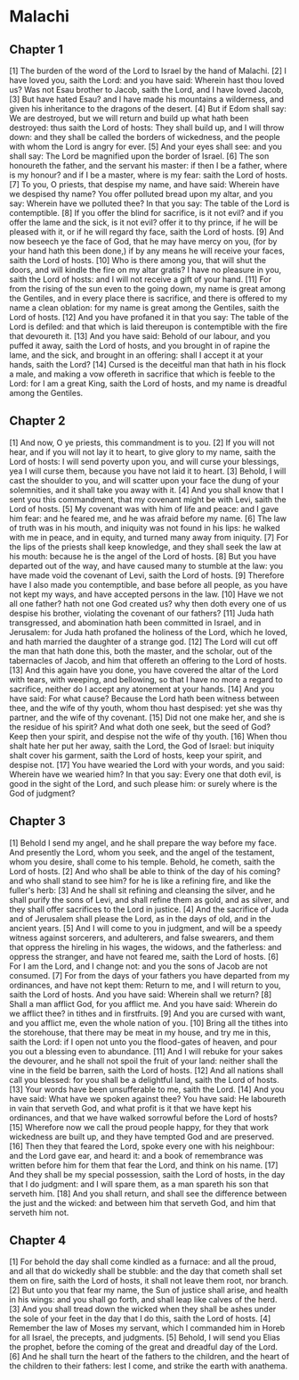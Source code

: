 # Malachi

## Chapter 1 <!-- scripture:1 -->

[1] The burden of the word of the Lord to Israel by the hand of Malachi.
[2] I have loved you, saith the Lord: and you have said: Wherein hast thou loved us? Was not Esau brother to Jacob, saith the Lord, and I have loved Jacob,
[3] But have hated Esau? and I have made his mountains a wilderness, and given his inheritance to the dragons of the desert.
[4] But if Edom shall say: We are destroyed, but we will return and build up what hath been destroyed: thus saith the Lord of hosts: They shall build up, and I will throw down: and they shall be called the borders of wickedness, and the people with whom the Lord is angry for ever.
[5] And your eyes shall see: and you shall say: The Lord be magnified upon the border of Israel.
[6] The son honoureth the father, and the servant his master: if then I be a father, where is my honour? and if I be a master, where is my fear: saith the Lord of hosts.
[7] To you, O priests, that despise my name, and have said: Wherein have we despised thy name? You offer polluted bread upon my altar, and you say: Wherein have we polluted thee? In that you say: The table of the Lord is contemptible.
[8] If you offer the blind for sacrifice, is it not evil? and if you offer the lame and the sick, is it not evil? offer it to thy prince, if he will be pleased with it, or if he will regard thy face, saith the Lord of hosts.
[9] And now beseech ye the face of God, that he may have mercy on you, (for by your hand hath this been done,) if by any means he will receive your faces, saith the Lord of hosts.
[10] Who is there among you, that will shut the doors, and will kindle the fire on my altar gratis? I have no pleasure in you, saith the Lord of hosts: and I will not receive a gift of your hand.
[11] For from the rising of the sun even to the going down, my name is great among the Gentiles, and in every place there is sacrifice, and there is offered to my name a clean oblation: for my name is great among the Gentiles, saith the Lord of hosts.
[12] And you have profaned it in that you say: The table of the Lord is defiled: and that which is laid thereupon is contemptible with the fire that devoureth it.
[13] And you have said: Behold of our labour, and you puffed it away, saith the Lord of hosts, and you brought in of rapine the lame, and the sick, and brought in an offering: shall I accept it at your hands, saith the Lord?
[14] Cursed is the deceitful man that hath in his flock a male, and making a vow offereth in sacrifice that which is feeble to the Lord: for I am a great King, saith the Lord of hosts, and my name is dreadful among the Gentiles.

## Chapter 2 <!-- scripture:2 -->

[1] And now, O ye priests, this commandment is to you.
[2] If you will not hear, and if you will not lay it to heart, to give glory to my name, saith the Lord of hosts: I will send poverty upon you, and will curse your blessings, yea I will curse them, because you have not laid it to heart.
[3] Behold, I will cast the shoulder to you, and will scatter upon your face the dung of your solemnities, and it shall take you away with it.
[4] And you shall know that I sent you this commandment, that my covenant might be with Levi, saith the Lord of hosts.
[5] My covenant was with him of life and peace: and I gave him fear: and he feared me, and he was afraid before my name.
[6] The law of truth was in his mouth, and iniquity was not found in his lips: he walked with me in peace, and in equity, and turned many away from iniquity.
[7] For the lips of the priests shall keep knowledge, and they shall seek the law at his mouth: because he is the angel of the Lord of hosts.
[8] But you have departed out of the way, and have caused many to stumble at the law: you have made void the covenant of Levi, saith the Lord of hosts.
[9] Therefore have I also made you contemptible, and base before all people, as you have not kept my ways, and have accepted persons in the law.
[10] Have we not all one father? hath not one God created us? why then doth every one of us despise his brother, violating the covenant of our fathers?
[11] Juda hath transgressed, and abomination hath been committed in Israel, and in Jerusalem: for Juda hath profaned the holiness of the Lord, which he loved, and hath married the daughter of a strange god.
[12] The Lord will cut off the man that hath done this, both the master, and the scholar, out of the tabernacles of Jacob, and him that offereth an offering to the Lord of hosts.
[13] And this again have you done, you have covered the altar of the Lord with tears, with weeping, and bellowing, so that I have no more a regard to sacrifice, neither do I accept any atonement at your hands.
[14] And you have said: For what cause? Because the Lord hath been witness between thee, and the wife of thy youth, whom thou hast despised: yet she was thy partner, and the wife of thy covenant.
[15] Did not one make her, and she is the residue of his spirit? And what doth one seek, but the seed of God? Keep then your spirit, and despise not the wife of thy youth.
[16] When thou shalt hate her put her away, saith the Lord, the God of Israel: but iniquity shalt cover his garment, saith the Lord of hosts, keep your spirit, and despise not.
[17] You have wearied the Lord with your words, and you said: Wherein have we wearied him? In that you say: Every one that doth evil, is good in the sight of the Lord, and such please him: or surely where is the God of judgment?

## Chapter 3 <!-- scripture:3 -->

[1] Behold I send my angel, and he shall prepare the way before my face. And presently the Lord, whom you seek, and the angel of the testament, whom you desire, shall come to his temple. Behold, he cometh, saith the Lord of hosts.
[2] And who shall be able to think of the day of his coming? and who shall stand to see him? for he is like a refining fire, and like the fuller's herb:
[3] And he shall sit refining and cleansing the silver, and he shall purify the sons of Levi, and shall refine them as gold, and as silver, and they shall offer sacrifices to the Lord in justice.
[4] And the sacrifice of Juda and of Jerusalem shall please the Lord, as in the days of old, and in the ancient years.
[5] And I will come to you in judgment, and will be a speedy witness against sorcerers, and adulterers, and false swearers, and them that oppress the hireling in his wages, the widows, and the fatherless: and oppress the stranger, and have not feared me, saith the Lord of hosts.
[6] For I am the Lord, and I change not: and you the sons of Jacob are not consumed.
[7] For from the days of your fathers you have departed from my ordinances, and have not kept them: Return to me, and I will return to you, saith the Lord of hosts. And you have said: Wherein shall we return?
[8] Shall a man afflict God, for you afflict me. And you have said: Wherein do we afflict thee? in tithes and in firstfruits.
[9] And you are cursed with want, and you afflict me, even the whole nation of you.
[10] Bring all the tithes into the storehouse, that there may be meat in my house, and try me in this, saith the Lord: if I open not unto you the flood-gates of heaven, and pour you out a blessing even to abundance.
[11] And I will rebuke for your sakes the devourer, and he shall not spoil the fruit of your land: neither shall the vine in the field be barren, saith the Lord of hosts.
[12] And all nations shall call you blessed: for you shall be a delightful land, saith the Lord of hosts.
[13] Your words have been unsufferable to me, saith the Lord.
[14] And you have said: What have we spoken against thee? You have said: He laboureth in vain that serveth God, and what profit is it that we have kept his ordinances, and that we have walked sorrowful before the Lord of hosts?
[15] Wherefore now we call the proud people happy, for they that work wickedness are built up, and they have tempted God and are preserved.
[16] Then they that feared the Lord, spoke every one with his neighbour: and the Lord gave ear, and heard it: and a book of remembrance was written before him for them that fear the Lord, and think on his name.
[17] And they shall be my special possession, saith the Lord of hosts, in the day that I do judgment: and I will spare them, as a man spareth his son that serveth him.
[18] And you shall return, and shall see the difference between the just and the wicked: and between him that serveth God, and him that serveth him not.

## Chapter 4 <!-- scripture:4 -->

[1] For behold the day shall come kindled as a furnace: and all the proud, and all that do wickedly shall be stubble: and the day that cometh shall set them on fire, saith the Lord of hosts, it shall not leave them root, nor branch.
[2] But unto you that fear my name, the Sun of justice shall arise, and health in his wings: and you shall go forth, and shall leap like calves of the herd.
[3] And you shall tread down the wicked when they shall be ashes under the sole of your feet in the day that I do this, saith the Lord of hosts.
[4] Remember the law of Moses my servant, which I commanded him in Horeb for all Israel, the precepts, and judgments.
[5] Behold, I will send you Elias the prophet, before the coming of the great and dreadful day of the Lord.
[6] And he shall turn the heart of the fathers to the children, and the heart of the children to their fathers: lest I come, and strike the earth with anathema.